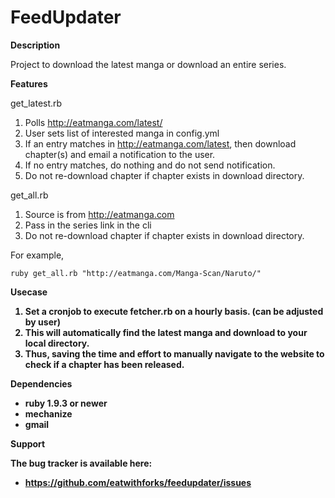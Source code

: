 FeedUpdater
===========

<b> Description </b>

Project to download the latest manga or download an entire series.

<b> Features </b>

get_latest.rb

1. Polls http://eatmanga.com/latest/  
2. User sets list of interested manga in config.yml
3. If an entry matches in http://eatmanga.com/latest, then download chapter(s) and email a notification to the user.
4. If no entry matches, do nothing and do not send notification.
5. Do not re-download chapter if chapter exists in download directory. 

get_all.rb

1. Source is from http://eatmanga.com
2. Pass in the series link in the cli
3. Do not re-download chapter if chapter exists in download directory.

For example, 
```
ruby get_all.rb "http://eatmanga.com/Manga-Scan/Naruto/"
```

<b> Usecase <b>

1. Set a cronjob to execute fetcher.rb on a hourly basis. (can be adjusted by user)
2. This will automatically find the latest manga and download to your local directory.
3. Thus, saving the time and effort to manually navigate to the website to check if a chapter has been released.

<b> Dependencies </b>

* ruby 1.9.3 or newer
* mechanize
* gmail

<b> Support </b>

The bug tracker is available here:

* https://github.com/eatwithforks/feedupdater/issues
